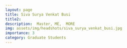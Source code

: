 ```yaml
---
layout: page
title: Siva Surya Venkat Busi
title2:  
description:  Master, ME,  MORE
img: assets/img/headshots/siva_surya_venkat_busi.jpg
importance: 3
category: Graduate Students
---
```



